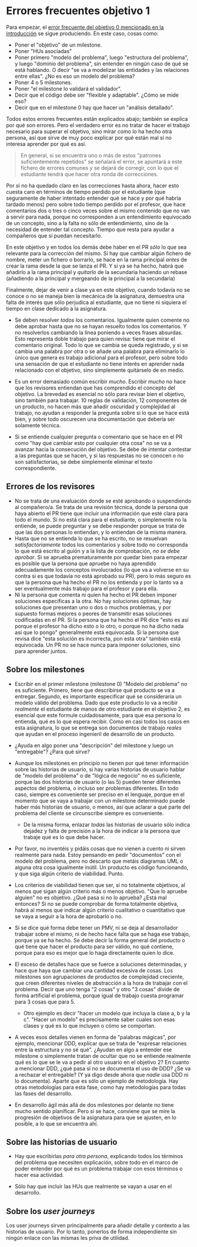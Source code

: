 # Errores frecuentes objetivo 1

Para empezar, el [error frecuente del objetivo 0 mencionado en la
introducción](https://github.com/JJ/IV-/blob/master/errores/objetivo-0.md) se
sigue produciendo. En este caso, cosas como:

- Poner el "objetivo" de un milestone.
- Poner "HUs asociadas"
- Poner primero "modelo del problema", luego "estructura del problema", y
  luego "dominio del problema", sin entender en ningún caso de qué se está
      hablando. O decir "se va a modelizar las entidades y las relaciones entre
      ellas". ¿No es eso un modelo del problema?
- Poner 4 o 5 milestones.
- Poner "el milestone lo validará el validador".
- Decir que el código debe ser "flexible y adaptable". ¿Cómo se mide eso?
- Decir que en el milestone 0 hay que hacer un "análisis detallado".

Todos estos errores frecuentes están explicados abajo; también se explica por
qué son errores. Pero el verdadero error es no tratar de hacer el trabajo
necesario para superar el objetivo, sino mirar como lo ha hecho otra persona,
así que sirve de muy poco explicar por qué están mal si no interesa aprender por
qué es así.

> En general, si se encuentra uno o más de estos "patrones suficientemente
> repetidos" se señalará el error, se apuntará a este fichero de errores comunes
> y se dejará de corregir, con lo que el estudiante tendrá que hacer otra ronda
> de correcciones.

Por si no ha quedado claro en las correcciones hasta ahora, hacer esto cuesta
caro en términos de tiempo perdido por el estudiante (que seguramente de haber
intentado entender qué se hace y por qué habría tardado menos) pero sobre todo
tiempo perdido por el profesor, que hace comentarios dos o tres o cinco veces
sobre el mismo contenido que no van a servir para nada, porque no corresponden a
un entendimiento equivocado de un concepto, sino a la falta no sólo de
entendimiento, sino de la necesidad de entender tal concepto. Tiempo que resta
para ayudar a compañeros que sí puedan necesitarlo.

En este objetivo y en todos los demás debe haber en el PR *sólo* lo que sea
relevante para la corrección del mismo. Si hay que cambiar algún fichero de
nombre, meter un fichero o borrarlo, se hace en la rama principal *antes* de
crear la rama desde la que se lanza el PR. Y si ya se ha hecho, habrá que
añadirlo a la rama principal y *quitarlo* de la secundaria haciendo un rebase
(añadiendo a la principal y mergeando de la principal a la secundaria)

Finalmente, dejar de venir a clase ya en este objetivo, cuando todavía no se
conoce o no se maneja bien la mecánica de la asignatura, demuestra una falta de
interés que sólo perjudica al estudiante, que no tiene ni siquiera el tiempo
en clase dedicado a la asignatura.

- Se deben resolver *todos* los comentarios. Igualmente quien comente no debe
  aprobar hasta que no se hayan resuelto todos los comentarios. Y no resolverlos
  cambiando la línea poniendo a veces frases absurdas. Esto representa doble
  trabajo para quien revisa: tiene que mirar el comentario original. Todo lo que
  se cambia se queda registrado, y si se cambia una palabra por otra o se añade
  una palabra para eliminarlo lo único que genera es trabajo adicional para el
  profesor, pero sobre todo una sensación de que el estudiante no tiene interés
  en aprender nada relacionado con el objetivo, sino simplemente quitárselo de
  en medio.

- Es un error demasiado común escribir *mucho*. Escribir *mucho* no hace que los
  revisores entiendan que has comprendido el concepto del objetivo. La brevedad
  es esencial no sólo para revisar bien el objetivo, sino también para
  trabajar. 10 reglas de validación, 12 componentes de un producto, no hacen más
  que añadir oscuridad y complejidad al trabajo, no ayudan a responder la
  pregunta sobre si lo que se hace está bien, y sobre todo oscurecen una
  documentación que debería ser solamente técnica.

- Si se entiende cualquier pregunta o comentario que se hace en el PR como "hay
  que cambiar esto por cualquier otra cosa" no se va a avanzar hacia la
  consecución del objetivo. Se debe de intentar contestar a las preguntas que se
  hacen, y si las respuestas no se conocen o no son satisfactorias, se debe
  simplemente eliminar el texto correspondiente.

## Errores de los revisores

- No se trata de una evaluación donde se esté aprobando o suspendiendo al
  compañero/a. Se trata de una revisión técnica, donde la persona que haya
  abierto el PR tiene que incluir una información que esté clara para todo el
  mundo. Si no está clara para el estudiante, o simplemente no la entiende, se
  puede preguntar y se debe responder porque se trata de que las dos personas lo
  entiendan, y lo entiendan de la misma manera.
- Hasta que no se entienda lo que se ha escrito, no se resuelvan
  *satisfactoriamente* todos los comentarios y sobre todo no corresponda lo que
  está escrito al guión y a la lista de comprobación, *no se debe aprobar*. Si
  se aprueba prematuramente por quedar bien para empezar es posible que la
  persona que apruebe no haya aprendido adecuadamente los conceptos involucrados
  (lo que va a volverse en su contra si es que todavía no está aprobado su PR),
  pero lo más seguro es que la persona que ha hecho el PR no los entienda y por
  lo tanto va a ser eventualmente más trabajo para el profesor y para ella.
- Ni la persona que comenta ni quien ha hecho el PR deben imponer soluciones
  específicas a la otra. No hay soluciones óptimas, hay soluciones que presentan
  uno o dos o muchos problemas, y por supuesto formas mejores o peores de
  transmitir esas soluciones codificadas en el PR. Si la persona que ha hecho el
  PR dice "esto es así porque el profesor ha dicho esto o lo otro, o porque no
  ha dicho nada así que lo pongo" generalmente está equivocada. Si la persona
  que revisa dice "esta solución es incorrecta, pon esta otra" también está
  equivocada. Un PR no se hace nunca para imponer soluciones, sino para aprender
  juntos.

## Sobre los milestones

* Escribir en el primer milestone (milestone 0) "Modelo del problema" no es
  suficiente. Primero, tiene que describirse qué producto se va a
  entregar. Segundo, es importante especificar qué se consideraría un modelo
  válido del problema. Dado que este producto lo va a recibir *realmente* el
  estudiante de manos de otro estudiante en el objetivo 2, es esencial que este
  formule cuidadosamente, para que esa persona lo entienda, qué es lo que espera
  recibir. Como en casi todos los casos en esta asignatura, lo que se entrega
  son documentos de trabajo *reales* que ayudan en el proceso ingenieril de
  desarrollo de un producto.

* ¿Ayuda en algo poner una "descripción" del milestone y luego un "entregable"?
  ¿Para qué sirve?

* Aunque los milestones en principio no tienen por qué tener información sobre
  las historias de usuario, si hay varias historias de usuario hablar de "modelo
  del problema" o de "lógica de negocio" no es suficiente, porque las dos
  historias de usuario (o las 5) pueden tener diferentes aspectos del problema,
  o incluso ser problemas diferentes. En todo caso, siempre es conveniente ser
  preciso en el lenguaje, porque en el momento que se vaya a trabajar con un
  milestone determinado puede haber más historias de usuario, o menos, así que
  aclarar a qué parte del problema del cliente se circunscribe siempre es
  conveniente.
  - De la misma forma, enlazar *todas* las historias de usuario sólo indica
    dejadez y falta de precisión a la hora de indicar a la persona que trabaje
    qué es lo que debe hacer.

* Por favor, no inventéis y pidáis cosas que no vienen a cuento ni sirven
  realmente para nada. Estoy pensando en pedir "documentos" con el modelo del
  problema, pero no descarto que metáis diagramas UML o alguna otra cosa
  igualmente inútil. Un producto es código funcionando, y que siga algún
  criterio de viabilidad. Punto.

* Los criterios de viabilidad tienen que ser, si no totalmente objetivos, al
  menos que sigan algún criterio más o menos objetivo. "Que lo apruebe alguien"
  no es objetivo. ¿Qué pasa si no lo aprueba? ¿Está mal entonces? Si no se puede
  comprobar de forma totalmente objetiva, habrá al menos que indicar algún
  criterio cualitativo o cuantitativo que se vaya a seguir a la hora de
  aprobarlo o no.

* Si se dice qué forma debe tener un PMV, ni se deja al desarrollador trabajar
  sobre el mismo, ni de hecho hace falta que se haga ese trabajo, porque ya se
  ha hecho. Se debe decir la forma general del producto o qué tiene que hacer el
  producto para ser válido, no qué contiene, porque para eso es mejor que lo
  haga directamente quien lo dice.

* El exceso de detalles hace que se fuerce a soluciones determinadas, y hace que
  haya que cambiar una cantidad excesiva de cosas. Los milestones son
  agrupaciones de productos de complejidad creciente, que creen diferentes
  niveles de abstracción a la hora de trabajar con el problema. Decir que uno
  tenga "2 cosas" y otro "3 cosas" divide de forma artificial el problema,
  porque igual de trabajo cuesta programar para 3 cosas que para 5.
  - Otro ejemplo es decir "hacer un modelo que incluya la clase a, b y la
    c". "Hacer un modelo" es precisamente saber cuales son esas clases y qué es
    lo que incluyen o cómo se comportan. 

* A veces esos detalles vienen en forma de "palabras mágicas", por ejemplo,
  mencionar DDD, explicar que se trata de "expresar relaciones entre la
  estructura y no sé qué". ¿Ayudan en algo a entender ese milestone o
  simplemente tratan de ocultar que no se entiende realmente qué es lo que se le
  va a pedir al otro usuario en el objetivo 2? En cuanto a mencionar DDD, ¿qué
  pasa si no se documenta el uso de DDD? ¿Se va a rechazar el entregable? (Y ya
  digo desde ahora que *nadie* usa DDD ni lo documenta). Aparte que es sólo un
  ejemplo de metodología. Hay otras metodologías para esta fase, como hay
  metodologías para todas las fases del desarrollo.

* En desarrollo ágil más allá de dos milestones por delante no tiene mucho
  sentido planificar. Pero si se hace, conviene que se mire la progresión de
  objetivos de la asignatura para que se ajusten, en lo posible, a lo que se
  encuentra ahí.

## Sobre las historias de usuario

* Hay que escribirlas *para otra persona*, explicando todos los
  términos del problema que necesiten explicación, sobre todo en el
  marco de poder entender por qué es un problema trabajar con esos
  términos o hacer esa actividad.

* Sólo hay que incluir las HUs que realmente se vayan a usar en el desarrollo.

## Sobre los *user journeys*

Los user journeys sirven principalmente para añadir detalle y contexto a las
historias de usuario. Por lo tanto, ponerlos de forma independiente sin ningún
enlace con las mismas les priva de utilidad.
